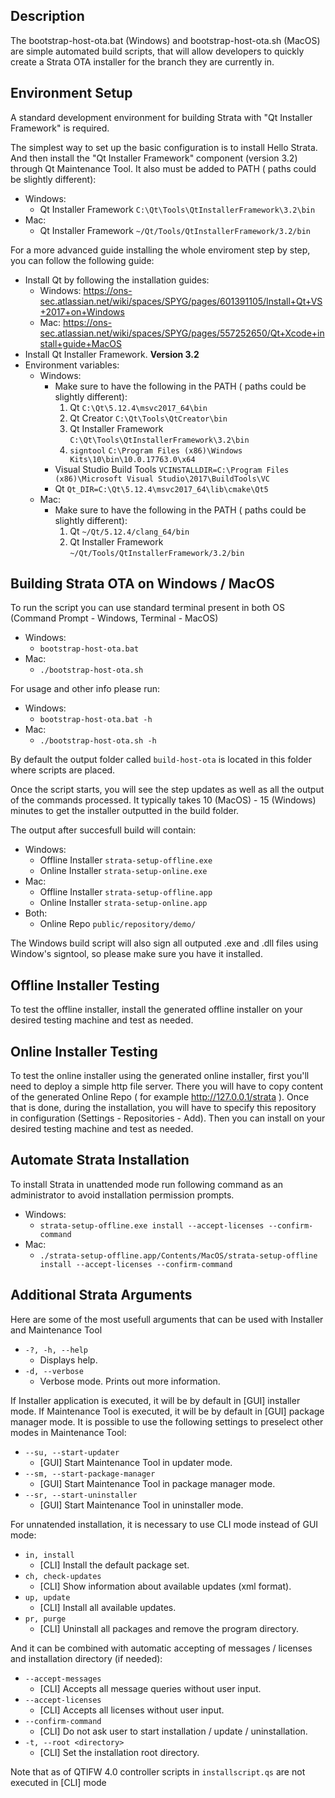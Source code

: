 ## Description

The bootstrap-host-ota.bat (Windows) and bootstrap-host-ota.sh (MacOS) are simple automated build scripts,
that will allow developers to quickly create a Strata OTA installer for the branch they are currently in.

## Environment Setup

A standard development environment for building Strata with "Qt Installer Framework" is required.

The simplest way to set up the basic configuration is to install Hello Strata.
And then install the "Qt Installer Framework" component (version 3.2) through Qt Maintenance Tool.
It also must be added to PATH ( paths could be slightly different):

* Windows:
    * Qt Installer Framework `C:\Qt\Tools\QtInstallerFramework\3.2\bin`
* Mac:
    * Qt Installer Framework `~/Qt/Tools/QtInstallerFramework/3.2/bin`

For a more advanced guide installing the whole enviroment step by step, you can follow the following guide:

* Install Qt by following the installation guides:
    * Windows: https://ons-sec.atlassian.net/wiki/spaces/SPYG/pages/601391105/Install+Qt+VS+2017+on+Windows
    * Mac: https://ons-sec.atlassian.net/wiki/spaces/SPYG/pages/557252650/Qt+Xcode+install+guide+MacOS
* Install Qt Installer Framework. **Version 3.2**
* Environment variables:
    * Windows:
        * Make sure to have the following in the PATH ( paths could be slightly different):
            1. Qt `C:\Qt\5.12.4\msvc2017_64\bin`
            2. Qt Creator `C:\Qt\Tools\QtCreator\bin`
            3. Qt Installer Framework `C:\Qt\Tools\QtInstallerFramework\3.2\bin`
            4. `signtool` `C:\Program Files (x86)\Windows Kits\10\bin\10.0.17763.0\x64`
        * Visual Studio Build Tools `VCINSTALLDIR=C:\Program Files (x86)\Microsoft Visual Studio\2017\BuildTools\VC`
        * Qt `Qt_DIR=C:\Qt\5.12.4\msvc2017_64\lib\cmake\Qt5`
    * Mac:
        * Make sure to have the following in the PATH ( paths could be slightly different):
            1. Qt `~/Qt/5.12.4/clang_64/bin`
            2. Qt Installer Framework `~/Qt/Tools/QtInstallerFramework/3.2/bin`

## Building Strata OTA on Windows / MacOS

To run the script you can use standard terminal present in both OS (Command Prompt - Windows, Terminal - MacOS)

* Windows:
    * `bootstrap-host-ota.bat`
* Mac:
    * `./bootstrap-host-ota.sh`

For usage and other info please run:

* Windows:
    * `bootstrap-host-ota.bat -h`
* Mac:
    * `./bootstrap-host-ota.sh -h`

By default the output folder called `build-host-ota` is located in this folder where scripts are placed.

Once the script starts, you will see the step updates as well as all the output of the commands processed.
It typically takes 10 (MacOS) - 15 (Windows) minutes to get the installer outputted in the build folder.

The output after succesfull build will contain:

* Windows:
    * Offline Installer `strata-setup-offline.exe`
    * Online Installer  `strata-setup-online.exe`
* Mac:
    * Offline Installer `strata-setup-offline.app`
    * Online Installer  `strata-setup-online.app`
* Both:
    * Online Repo       `public/repository/demo/`

The Windows build script will also sign all outputed .exe and .dll files using Window's signtool, so please make sure you have it installed.

## Offline Installer Testing

To test the offline installer, install the generated offline installer on your desired testing machine and test as needed.

## Online Installer Testing

To test the online installer using the generated online installer, first you'll need to deploy a simple http file server.
There you will have to copy content of the generated Online Repo ( for example http://127.0.0.1/strata ).
Once that is done, during the installation, you will have to specify this repository in configuration (Settings - Repositories - Add).
Then you can install on your desired testing machine and test as needed.

## Automate Strata Installation

To install Strata in unattended mode run following command as an administrator to avoid installation permission prompts.

* Windows:
    * `strata-setup-offline.exe install --accept-licenses --confirm-command`
* Mac:
    * `./strata-setup-offline.app/Contents/MacOS/strata-setup-offline install --accept-licenses --confirm-command`

## Additional Strata Arguments

Here are some of the most usefull arguments that can be used with Installer and Maintenance Tool
* `-?, -h, --help`
    * Displays help.
* `-d, --verbose`
    * Verbose mode. Prints out more information.

If Installer application is executed, it will be by default in [GUI] installer mode.
If Maintenance Tool is executed, it will be by default in [GUI] package manager mode.
It is possible to use the following settings to preselect other modes in Maintenance Tool:
* `--su, --start-updater`
    * [GUI] Start Maintenance Tool in updater mode.
* `--sm, --start-package-manager`
    * [GUI] Start Maintenance Tool in package manager mode.
* `--sr, --start-uninstaller`
    * [GUI] Start Maintenance Tool in uninstaller mode.

For unnatended installation, it is necessary to use CLI mode instead of GUI mode:
* `in, install`
    * [CLI] Install the default package set.
* `ch, check-updates`
    * [CLI] Show information about available updates (xml format).
* `up, update`
    * [CLI] Install all available updates.
* `pr, purge`
    * [CLI] Uninstall all packages and remove the program directory.

And it can be combined with automatic accepting of messages / licenses and installation directory (if needed):
* `--accept-messages`
    * [CLI] Accepts all message queries without user input.
* `--accept-licenses`
    * [CLI] Accepts all licenses without user input.
* `--confirm-command`
    * [CLI] Do not ask user to start installation / update / uninstallation.
* `-t, --root <directory>`
    * [CLI] Set the installation root directory.

Note that as of QTIFW 4.0 controller scripts in `installscript.qs` are not executed in [CLI] mode

